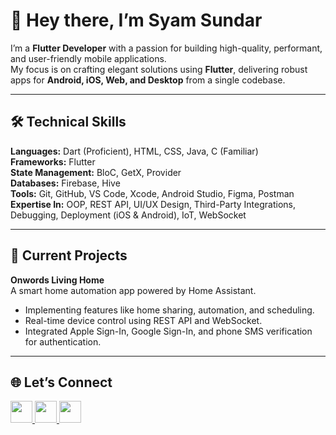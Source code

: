 # 👋 Hey there, I’m Syam Sundar

I’m a **Flutter Developer** with a passion for building high-quality, performant, and user-friendly mobile applications.  
My focus is on crafting elegant solutions using **Flutter**, delivering robust apps for **Android, iOS, Web, and Desktop** from a single codebase.

---

## 🛠 Technical Skills
**Languages:** Dart (Proficient), HTML, CSS, Java, C (Familiar)  
**Frameworks:** Flutter  
**State Management:** BloC, GetX, Provider  
**Databases:** Firebase, Hive  
**Tools:** Git, GitHub, VS Code, Xcode, Android Studio, Figma, Postman  
**Expertise In:** OOP, REST API, UI/UX Design, Third-Party Integrations, Debugging, Deployment (iOS & Android), IoT, WebSocket

---

## 📂 Current Projects

**Onwords Living Home**  
A smart home automation app powered by Home Assistant.  
- Implementing features like home sharing, automation, and scheduling.  
- Real-time device control using REST API and WebSocket.  
- Integrated Apple Sign-In, Google Sign-In, and phone SMS verification for authentication.


---

## 🌐 Let’s Connect
<div align="left">
  <a href="https://www.linkedin.com/in/syam-sundar-89bb60256/" target="_blank">
    <img src="https://img.shields.io/badge/LinkedIn-0077B5?logo=linkedin&logoColor=white&style=for-the-badge" height="35" />
  </a>
  <a href="https://github.com/syamsundar662" target="_blank">
    <img src="https://img.shields.io/badge/GitHub-181717?logo=github&logoColor=white&style=for-the-badge" height="35" />
  </a>
  <a href="mailto:syamsundar662@gmail.com" target="_blank">
    <img src="https://img.shields.io/badge/Gmail-D14836?logo=gmail&logoColor=white&style=for-the-badge" height="35" />
  </a>
</div>
